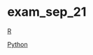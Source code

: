 # exam_sep_21

[R](https://github.com/Dubbeldip/exam_sep_21/blob/master/exam_2_student.ipynb)

[Python](https://github.com/Dubbeldip/exam_sep_21/blob/master/exam_Sep_21_2018.ipynb)
